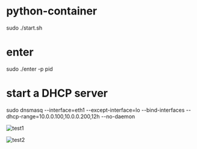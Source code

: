 # python-container

sudo ./start.sh

# enter
sudo ./enter -p pid

# start a DHCP server 

sudo dnsmasq --interface=eth1 --except-interface=lo   --bind-interfaces --dhcp-range=10.0.0.100,10.0.0.200,12h --no-daemon


![test1](https://raw.githubusercontent.com/wszxl516/python-container/master/1.png)

![test2](https://raw.githubusercontent.com/wszxl516/python-container/master/2.png)
